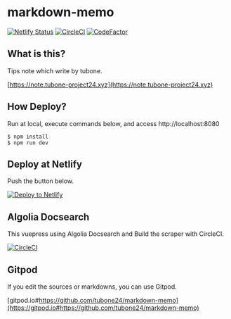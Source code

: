 # markdown-memo

[![Netlify Status](https://api.netlify.com/api/v1/badges/835a958e-9e63-422a-b53d-f56156e490ec/deploy-status)](https://app.netlify.com/sites/pedantic-lewin-5f8622/deploys)
[![CircleCI](https://circleci.com/gh/tubone24/markdown-memo.svg?style=svg)](https://circleci.com/gh/tubone24/markdown-memo)
[![CodeFactor](https://www.codefactor.io/repository/github/tubone24/markdown-memo/badge)](https://www.codefactor.io/repository/github/tubone24/markdown-memo)

## What is this?

Tips note which write by tubone.

[https://note.tubone-project24.xyz](https://note.tubone-project24.xyz)

## How Deploy?

Run at local, execute commands below, and access http://localhost:8080

```
$ npm install
$ npm run dev
```

## Deploy at Netlify

Push the button below.

[![Deploy to Netlify](https://www.netlify.com/img/deploy/button.svg)](https://app.netlify.com/start/deploy?repository=https://github.com/tubone24/markdown-memo)

## Algolia Docsearch

This vuepress using Algolia Docsearch and Build the scraper with CircleCI.

[![CircleCI](https://circleci.com/gh/tubone24/markdown-memo.svg?style=svg)](https://circleci.com/gh/tubone24/markdown-memo)

## Gitpod

If you edit the sources or markdowns, you can use Gitpod.

[gitpod.io#https://github.com/tubone24/markdown-memo](https://gitpod.io#https://github.com/tubone24/markdown-memo)
